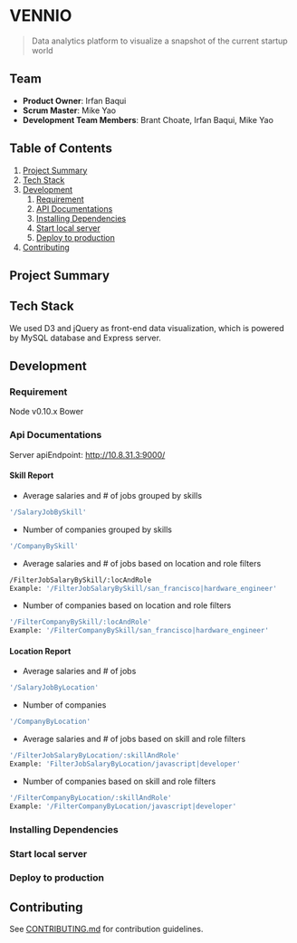# VENNIO
> Data analytics platform to visualize a snapshot of the current startup world

## Team

  - __Product Owner__: Irfan Baqui
  - __Scrum Master__: Mike Yao
  - __Development Team Members__: Brant Choate, Irfan Baqui, Mike Yao

## Table of Contents

1. [Project Summary](#project-summary)
1. [Tech Stack](#tech-stack)
1. [Development](#development)
    1. [Requirement](#requirement)
    2. [API Documentations](#api-documentations)
    3. [Installing Dependencies](#installing-dependencies)
    4. [Start local server](#start-local-server)
    5. [Deploy to production](#deploy-to-production)
1. [Contributing](#contributing)

## Project Summary

## Tech Stack
We used D3 and jQuery as front-end data visualization, which is powered by MySQL database and Express server. 

## Development

### Requirement
Node v0.10.x
Bower 

### Api Documentations

Server apiEndpoint: http://10.8.31.3:9000/

#### Skill Report

* Average salaries and # of jobs grouped by skills
```sh
'/SalaryJobBySkill'
```

* Number of companies grouped by skills
```sh
'/CompanyBySkill'
```

* Average salaries and # of jobs based on location and role filters
```sh
/FilterJobSalaryBySkill/:locAndRole
Example: '/FilterJobSalaryBySkill/san_francisco|hardware_engineer'
```

* Number of companies based on location and role filters
```sh
'/FilterCompanyBySkill/:locAndRole'
Example: '/FilterCompanyBySkill/san_francisco|hardware_engineer'
```

#### Location Report
* Average salaries and # of jobs
```sh
'/SalaryJobByLocation'
```

* Number of companies
```sh
'/CompanyByLocation'
```

* Average salaries and # of jobs based on skill and role filters
```sh
'/FilterJobSalaryByLocation/:skillAndRole'
Example: 'FilterJobSalaryByLocation/javascript|developer'
```

* Number of companies based on skill and role filters
```sh
'/FilterCompanyByLocation/:skillAndRole'
Example: '/FilterCompanyByLocation/javascript|developer'
```

### Installing Dependencies

### Start local server

### Deploy to production

## Contributing
See [CONTRIBUTING.md](https://github.com/vennio/vennio/blob/master/_CONTRIBUTING.md) for contribution guidelines.
